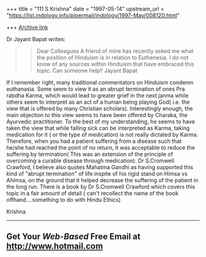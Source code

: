 +++
title = "111 S Krishna"
date = "1997-05-14"
upstream_url = "https://list.indology.info/pipermail/indology/1997-May/008120.html"

+++
[Archive link](https://list.indology.info/pipermail/indology/1997-May/008120.html)





Dr Jayant Bapat writes:
>
>>Dear Colleagues
>>A friend of mine has recently asked me what the position of 
>>Hinduism is in relation to Euthenesia. I do not know of any 
>>sources within Hinduism that have embraced this topic.
>>Can someone help?
>>Jayant Bapat


If I remember right, many traditional commentators on Hinduism condemn 
euthanasia. Some seem to view it as an abrupt termination of ones Pra
rabdha Karma, which would lead to greater grief in the next janma
while others seem to interpret as an act of a human being playing
God( i.e. the view that is offered by many Christian scholars).
   Interestingly enough, the main objection to this view seems to
have been offered by Charaka, the Ayurvedic practitioner. To the
best of my understanding, he seems to have taken the view that
 while falling sick can be interpreted as Karma, taking medication
for it ( or the type of medication) is not really dictated by Karma.
Therefore, when you had a patient suffering from a disease such that
he/she had reached the point of no return, it was acceptable to
reduce the suffering by termination( This was an extension of the
principle of overcoming a curable disease through medication).
Dr S.Cromwell Crawford, I believe also quotes Mahatma Gandhi as 
having supported this kind of "abrupt termination" of life inspite
of his rigid stand on Himsa vs Ahimsa, on the ground that it helped
decrease the suffering of the patient in the long run. 
    There is a book by Dr S.Cromwell Crawford which covers this topic in a fair 
amount of detail ( can't recollect the name of the book
offhand....something to do with Hindu Ethics)

Krishna


---------------------------------------------------------
Get Your *Web-Based* Free Email at http://www.hotmail.com
---------------------------------------------------------




